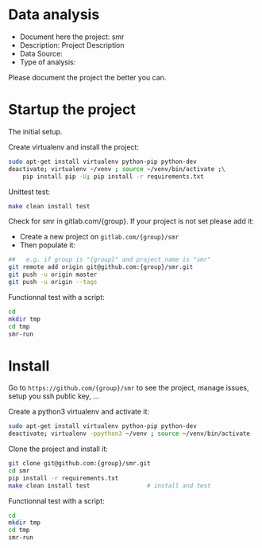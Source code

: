 # Data analysis
- Document here the project: smr
- Description: Project Description
- Data Source:
- Type of analysis:

Please document the project the better you can.

# Startup the project

The initial setup.

Create virtualenv and install the project:
```bash
sudo apt-get install virtualenv python-pip python-dev
deactivate; virtualenv ~/venv ; source ~/venv/bin/activate ;\
    pip install pip -U; pip install -r requirements.txt
```

Unittest test:
```bash
make clean install test
```

Check for smr in gitlab.com/{group}.
If your project is not set please add it:

- Create a new project on `gitlab.com/{group}/smr`
- Then populate it:

```bash
##   e.g. if group is "{group}" and project_name is "smr"
git remote add origin git@github.com:{group}/smr.git
git push -u origin master
git push -u origin --tags
```

Functionnal test with a script:

```bash
cd
mkdir tmp
cd tmp
smr-run
```

# Install

Go to `https://github.com/{group}/smr` to see the project, manage issues,
setup you ssh public key, ...

Create a python3 virtualenv and activate it:

```bash
sudo apt-get install virtualenv python-pip python-dev
deactivate; virtualenv -ppython3 ~/venv ; source ~/venv/bin/activate
```

Clone the project and install it:

```bash
git clone git@github.com:{group}/smr.git
cd smr
pip install -r requirements.txt
make clean install test                # install and test
```
Functionnal test with a script:

```bash
cd
mkdir tmp
cd tmp
smr-run
```
